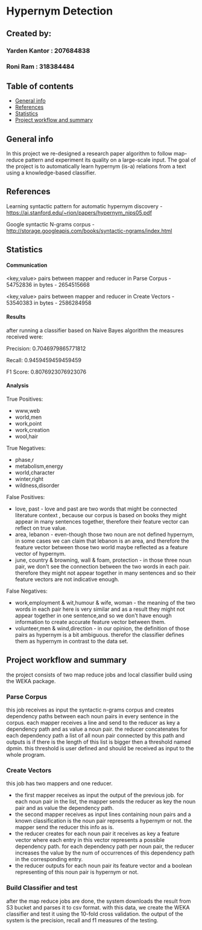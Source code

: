 # Hypernym Detection

## Created by:
### Yarden Kantor : 207684838
### Roni Ram : 318384484
## Table of contents
* [General info](#general-info)
* [References](#references)
* [Statistics](#Statistics)
* [Project workflow and summary](#project-workflow-and-summary)


## General info
In this project we re-designed a research paper algorithm to follow map-reduce pattern and experiment its quality on a large-scale input.
The goal of the project is to automatically learn hypernym (is-a) relations from a text using a knowledge-based classifier.  

## References
Learning syntactic pattern for automatic hypernym discovery - https://ai.stanford.edu/~rion/papers/hypernym_nips05.pdf

Google syntactic N-grams corpus -  http://storage.googleapis.com/books/syntactic-ngrams/index.html

## Statistics

#### Communication

<key,value> pairs between mapper and reducer in Parse Corpus - 54752836 in bytes - 2654515668

<key,value> pairs between mapper and reducer in Create Vectors - 53540383 in bytes - 2586284958


#### Results

after running a classifier based on Naive Bayes algorithm the measures received were:

Precision: 0.7046979865771812

Recall: 0.9459459459459459

F1 Score: 0.8076923076923076

#### Analysis

True Positives: 
- www,web
- world,men
- work,point
- work,creation
- wool,hair

True Negatives:
- phase,r
- metabolism,energy 
- world,character
- winter,right
- wildness,disorder

False Positives: 
- love, past - love and past are two words that might be connected literature context , because our corpus is based on books they might appear in many sentences together, therefore their feature vector can reflect on true value.
- area, lebanon	- even-though those two noun are not defined hypernym, in some cases we can claim that lebanon is an area, and therefore the feature vector between those two world maybe reflected as a feature vector of hypernym.     
- june, country & browning, wall & foam, protection - in those three noun pair, we don't see the connection between the two words in each pair. therefore they might not appear together in many sentences and so their feature vectors are not indicative enough.   

False Negatives:
- work,employment & wit,humour &  wife, woman - 
  the meaning of the two words in each pair here is very similar and as a result they might not appear together in one sentence,and so we don't have enough information to create accurate feature vector between them.
- volunteer,men & wind,direction - in our opinion, the definition of those pairs as hypernym is a bit ambiguous. therefor the classifier defines them as hypernym in contrast to the data set.  


## Project workflow and summary
the project consists of two map reduce jobs and local classifier build using the WEKA package. 

### Parse Corpus
this job receives as input the syntactic n-grams corpus and creates dependency paths between each noun pairs in every sentence in the corpus. 
each mapper receives a line and send to the reducer as key a dependency path and as value a noun pair. 
the reducer concatenates for each dependency path a list of all noun pair connected by this path and outputs is if there is the length of this list is bigger then a threshold 
named dpmin. this threshold is user defined and should be received as input to the whole program.


### Create Vectors
this job has two mappers and one reducer. 
- the first mapper receives as input the output of the previous job. for each noun pair in the list, the mapper sends the reducer as key the noun pair and as value the dependency path. 
- the second mapper receives as input lines containing noun pairs and a known classification is the noun pair represents a hypernym or not. the mapper send the reducer 
 this info as is.
- the reducer creates for each noun pair it receives as key a feature vector where each entry in this vector represents a possible dependency path.
for each dependency path per noun pair, the reducer increases the value by the num of occurrences of this dependency path in the corresponding entry.
- the reducer outputs for each noun pair its feature vector and a boolean representing of this noun pair is hypernym or not. 

### Build Classifier and test
after the map reduce jobs are done, the system downloads the result from S3 bucket and parses it to csv format.
with this data, we create the WEKA classifier and test it using the 10-fold cross validation. 
the output of the system is the precision, recall and f1 measures of the testing.  

